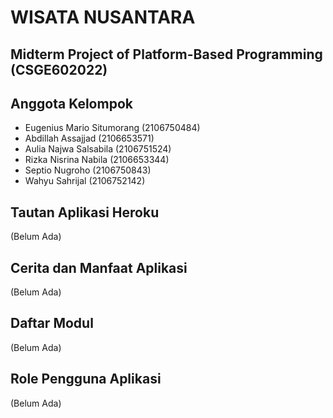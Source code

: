 # WISATA NUSANTARA
## Midterm Project of Platform-Based Programming (CSGE602022)

## Anggota Kelompok
- Eugenius Mario Situmorang (2106750484)
- Abdillah Assajjad (2106653571)
- Aulia Najwa Salsabila (2106751524)
- Rizka Nisrina Nabila (2106653344)
- Septio Nugroho (2106750843)
- Wahyu Sahrijal (2106752142)

## Tautan Aplikasi Heroku
(Belum Ada)

## Cerita dan Manfaat Aplikasi
(Belum Ada)

## Daftar Modul
(Belum Ada)

## Role Pengguna Aplikasi
(Belum Ada)